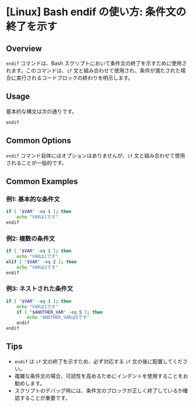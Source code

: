 # [Linux] Bash endif の使い方: 条件文の終了を示す

## Overview
`endif` コマンドは、Bash スクリプトにおいて条件文の終了を示すために使用されます。このコマンドは、`if` 文と組み合わせて使用され、条件が満たされた場合に実行されるコードブロックの終わりを明示します。

## Usage
基本的な構文は次の通りです。

```bash
endif
```

## Common Options
`endif` コマンド自体にはオプションはありませんが、`if` 文と組み合わせて使用されることが一般的です。

## Common Examples

### 例1: 基本的な条件文
```bash
if [ "$VAR" -eq 1 ]; then
    echo "VARは1です"
endif
```

### 例2: 複数の条件文
```bash
if [ "$VAR" -eq 1 ]; then
    echo "VARは1です"
elif [ "$VAR" -eq 2 ]; then
    echo "VARは2です"
endif
```

### 例3: ネストされた条件文
```bash
if [ "$VAR" -eq 1 ]; then
    echo "VARは1です"
    if [ "$ANOTHER_VAR" -eq 5 ]; then
        echo "ANOTHER_VARは5です"
    endif
endif
```

## Tips
- `endif` は `if` 文の終了を示すため、必ず対応する `if` 文の後に配置してください。
- 複雑な条件文の場合、可読性を高めるためにインデントを使用することをお勧めします。
- スクリプトのデバッグ時には、条件文のブロックが正しく終了しているか確認することが重要です。